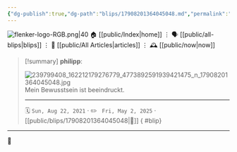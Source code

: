 ```yaml
---
{"dg-publish":true,"dg-path":"blips/17908201364045048.md","permalink":"/blips/17908201364045048/","title":"philipp on instagram @ 2021-08-22"}
---
```



<div class="transclusion internal-embed is-loaded"><div class="markdown-embed">




![flenker-logo-RGB.png|40](/img/user/attachments/flenker-logo-RGB.png)
🏠 [[public/Index\|home]]  ⋮ 🗣️ [[public/all-blips\|blips]] ⋮  📝 [[public/All Articles\|articles]]  ⋮ 🕰️ [[public/now\|now]]


</div></div>


> [!summary] **philipp**:
>
> ![239799408_162212179276779_4773892591939421475_n_17908201364045048.jpg](/img/user/attachments/239799408_162212179276779_4773892591939421475_n_17908201364045048.jpg)
> Mein Bewusstsein ist beeindruckt.
> - - -
>
> 🗓️ <code>Sun, Aug 22, 2021</code>  · ✏️ <code> Fri, May 2, 2025</code>  · [[public/blips/17908201364045048\|🔗]]
{ #blip}


- - -

 👾
